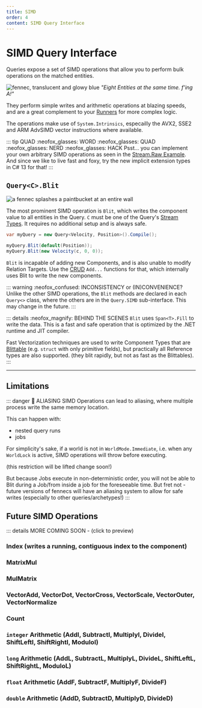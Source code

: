 ```yaml
---
title: SIMD
order: 4
content: SIMD Query Interface
---
```


# SIMD Query Interface
Queries expose a set of SIMD operations that allow you to perform bulk operations on the matched entities.

![fennec, translucent and glowy blue](https://fennecs.tech/img/fennec-vectorized-256.png)
*"Eight Entities at the same time. f'ing A!"*

They perform simple writes and arithmetic operations at blazing speeds, and are a great complement to your [Runners](Stream.For.md) for more complex logic.

The operations make use of `System.Intrinsics`, especailly the AVX2, SSE2 and ARM AdvSIMD vector instructions where available. 


::: tip QUAD :neofox_glasses: WORD :neofox_glasses: QUAD :neofox_glasses: NERD :neofox_glasses: HACK
Psst... you can implement your own arbitrary SIMD operations as seen in the  [Stream.Raw Example](Stream.Raw.md#examples).  
And since we like to live fast and foxy, try the new implicit extension types in C# 13 for that!
:::


## `Query<C>.Blit`
![a fennec splashes a paintbucket at an entire wall ](https://fennecs.tech/img/fennec-blit.png)

The most prominent SIMD operation is `Blit`, which writes the component value to all entities in the Query. `C` must be one of the Query's [Stream Types](index.md#stream-types). It requires no additional setup and is always safe.

```csharp
var myQuery = new Query<Velocity, Position>().Compile();

myQuery.Blit(default(Position));
myQuery.Blit(new Velocity(c, 0, 0));
```

`Blit` is incapable of adding new Components, and is also unable to modify Relation Targets. Use the [CRUD](CRUD.md) `Add...` functions for that, which internally uses Blit to write the new components.

::: warning :neofox_confused: INCONSISTENCY or (IN)CONVENIENCE?
Unlike the other SIMD operations, the `Blit` methods are declared in each `Query<>` class, where the others are in the `Query.SIMD` sub-interface. This may change in the future.
:::

::: details :neofox_magnify: BEHIND THE SCENES
`Blit` uses `Span<T>.Fill` to write the data. This is a fast and safe operation that is optimized by the .NET runtime and JIT compiler.

Fast Vectorization techniques are used to write Component Types that are [Blittable](https://learn.microsoft.com/en-us/dotnet/framework/interop/blittable-and-non-blittable-types) (e.g. `struct` with only primitive fields), but practically all Reference types are also supported. (they blit rapidly, but not as fast as the Blittables).
:::

------
## Limitations
::: danger 🔏 ALIASING
SIMD Operations can lead to aliasing, where multiple process write the same memory location. 

This can happen with:
- nested query runs
- jobs

For simplicity's sake, if a world is not in `WorldMode.Immediate`, i.e. when any `WorldLock` is active, SIMD operations will throw before executing.

(this restriction will be lifted change soon!)

But because Jobs execute in non-deterministic order, you will not be able to Blit during a Job/from inside a job for the foreseeable time. But fret not - future versions of fennecs will have an aliasing system to allow for safe writes (especially to other queries/archetypes!)
:::

## Future SIMD Operations
::: details MORE COMING SOON - (click to preview)

### Index (writes a running, contiguous index to the component)

### MatrixMul

### MulMatrix

### VectorAdd, VectorDot, VectorCross, VectorScale, VectorOuter, VectorNormalize

### Count

### `integer` Arithmetic (AddI, SubtractI, MultiplyI, DivideI, ShiftLeftI, ShiftRightI, ModuloI)
### `long` Arithmetic (AddL, SubtractL, MultiplyL, DivideL, ShiftLeftL, ShiftRightL, ModuloL)
### `float` Arithmetic (AddF, SubtractF, MultiplyF, DivideF)
### `double` Arithmetic (AddD, SubtractD, MultiplyD, DivideD)


